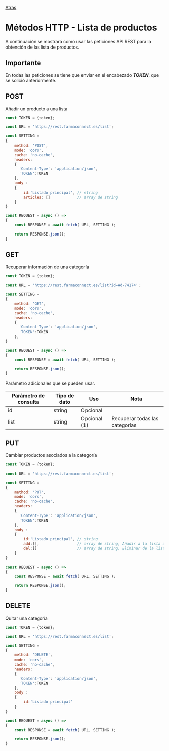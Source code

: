 [Atras](/README.md) 

# Métodos HTTP - Lista de productos
A continuación se mostrará como usar las peticiones API REST para la obtención de las lista de productos.

## Importante
En todas las peticiones se tiene que enviar en el encabezado ***TOKEN***, que se solició anteriormente.

## POST
Añadir un producto a una lista

```javascript
const TOKEN = {token};

const URL = 'https://rest.farmaconnect.es/list';

const SETTING =
{
    method: 'POST', 
    mode: 'cors', 
    cache: 'no-cache',
    headers: 
    {
      'Content-Type': 'application/json',
      'TOKEN':TOKEN
    }, 
    body : 
    {
        id:'Listado principal', // string
        articles: []            // array de string
    }
}

const REQUEST = async () =>
{
    const RESPONSE = await fetch( URL, SETTING );

    return RESPONSE.json();
}
```
## GET
Recuperar información de una categoría

```javascript
const TOKEN = {token};

const URL = 'https://rest.farmaconnect.es/list?id=Ad-74174';

const SETTING =
{
    method: 'GET', 
    mode: 'cors', 
    cache: 'no-cache',
    headers: 
    {
      'Content-Type': 'application/json',
      'TOKEN':TOKEN
    }, 
}

const REQUEST = async () =>
{
    const RESPONSE = await fetch( URL, SETTING );

    return RESPONSE.json();
}

```

Parámetro adicionales que se pueden usar.

Parámetro de consulta       | Tipo de dato              |  Uso                    | Nota    |
------------------------    | ------------------------  |------------------------ |------------------------         |
id                          | string                    | Opcional             |  |
list                         | string                    | Opcional (1)           |  Recuperar todas las categorías |

## PUT
Cambiar productos asociados a la categoría
```javascript
const TOKEN = {token};

const URL = 'https://rest.farmaconnect.es/list';

const SETTING =
{
    method: 'PUT', 
    mode: 'cors', 
    cache: 'no-cache',
    headers: 
    {
      'Content-Type': 'application/json',
      'TOKEN':TOKEN
    }, 
    body : 
    {
        id:'Listado principal', // string
        add:[],                 // array de string, Añadir a la lista actual
        del:[]                  // array de string, Eliminar de la lista actual
    }
}

const REQUEST = async () =>
{
    const RESPONSE = await fetch( URL, SETTING );

    return RESPONSE.json();
}
```
## DELETE 
Quitar una categoría
```javascript
const TOKEN = {token};

const URL = 'https://rest.farmaconnect.es/list';

const SETTING =
{
    method: 'DELETE', 
    mode: 'cors', 
    cache: 'no-cache',
    headers: 
    {
      'Content-Type': 'application/json',
      'TOKEN':TOKEN
    }, 
    body : 
    {
        id:'Listado principal'
    }
}

const REQUEST = async () =>
{
    const RESPONSE = await fetch( URL, SETTING );

    return RESPONSE.json();
}
```